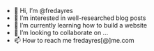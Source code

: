 - 👋 Hi, I’m @fredayres
- 👀 I’m interested in well-researched blog posts
- 🌱 I’m currently learning how to build a website
- 💞️ I’m looking to collaborate on ...
- 📫 How to reach me fredayres[@]me.com

<!---
fredayres/fredayres is a ✨ special ✨ repository because its `README.md` (this file) appears on your GitHub profile.
You can click the Preview link to take a look at your changes.
--->

